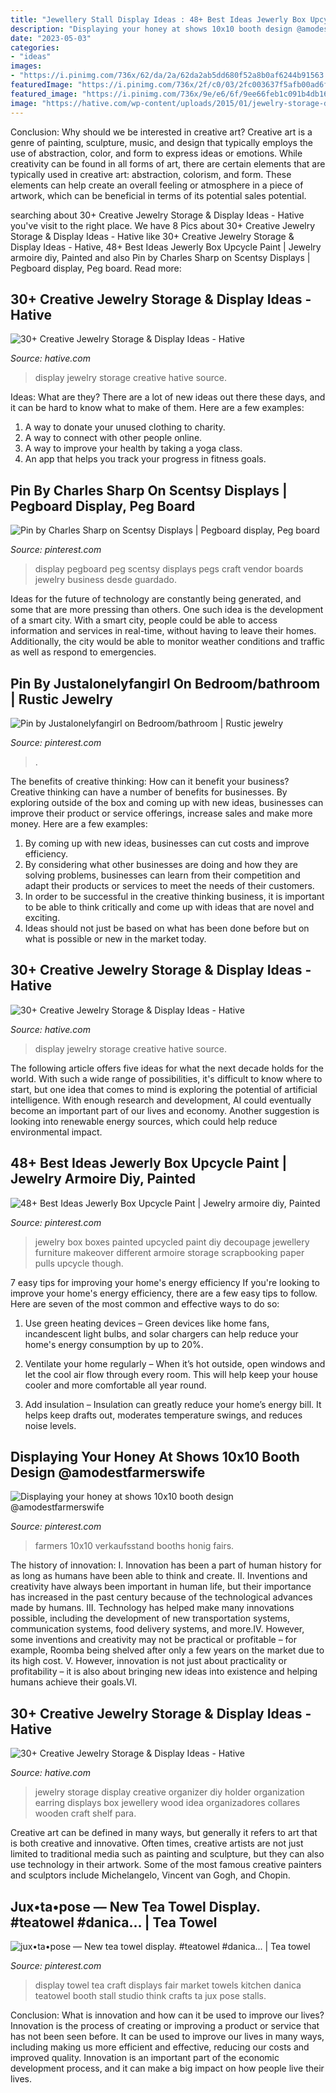 ```yaml
---
title: "Jewellery Stall Display Ideas : 48+ Best Ideas Jewerly Box Upcycle Paint"
description: "Displaying your honey at shows 10x10 booth design @amodestfarmerswife"
date: "2023-05-03"
categories:
- "ideas"
images:
- "https://i.pinimg.com/736x/62/da/2a/62da2ab5dd680f52a8b0af6244b91563.jpg"
featuredImage: "https://i.pinimg.com/736x/2f/c0/03/2fc003637f5afb00ad6fa7e41813de9b.jpg"
featured_image: "https://i.pinimg.com/736x/9e/e6/6f/9ee66feb1c091b4db161b00affaa2405.jpg"
image: "https://hative.com/wp-content/uploads/2015/01/jewelry-storage-display-ideas/22-jewelry-storage-display-ideas.jpg"
---
```



Conclusion: Why should we be interested in creative art?
Creative art is a genre of painting, sculpture, music, and design that typically employs the use of abstraction, color, and form to express ideas or emotions. While creativity can be found in all forms of art, there are certain elements that are typically used in creative art: abstraction, colorism, and form. These elements can help create an overall feeling or atmosphere in a piece of artwork, which can be beneficial in terms of its potential sales potential.

	

		
searching about 30+ Creative Jewelry Storage &amp; Display Ideas - Hative you've visit to the right place. We have 8 Pics about 30+ Creative Jewelry Storage &amp; Display Ideas - Hative like 30+ Creative Jewelry Storage &amp; Display Ideas - Hative, 48+ Best Ideas Jewerly Box Upcycle Paint | Jewelry armoire diy, Painted and also Pin by Charles Sharp on Scentsy Displays | Pegboard display, Peg board. Read more:
		
    
## 30+ Creative Jewelry Storage &amp; Display Ideas - Hative

<img loading=lazy src="https://hative.com/wp-content/uploads/2015/01/jewelry-storage-display-ideas/23-jewelry-storage-display-ideas.jpg" onerror="this.onerror=null;this.src='https://tse3.mm.bing.net/th?id=OIP.LPKGC8hr1pSww3KTs6GAxwHaL7&amp;pid=15.1';" alt="30+ Creative Jewelry Storage &amp; Display Ideas - Hative">

_Source: hative.com_

>display jewelry storage creative hative source. 

	

Ideas: What are they?
There are a lot of new ideas out there these days, and it can be hard to know what to make of them. Here are a few examples:
1. A way to donate your unused clothing to charity.
2. A way to connect with other people online.
3. A way to improve your health by taking a yoga class.
4. An app that helps you track your progress in fitness goals.

    
## Pin By Charles Sharp On Scentsy Displays | Pegboard Display, Peg Board

<img loading=lazy src="https://i.pinimg.com/736x/b9/db/24/b9db243782240cf7a807bd4a8286582c--pegboard-display-peg-boards.jpg" onerror="this.onerror=null;this.src='https://tse2.mm.bing.net/th?id=OIP.nSVtQDuAzRRwdB6qrUrHjADhEs&amp;pid=15.1';" alt="Pin by Charles Sharp on Scentsy Displays | Pegboard display, Peg board">

_Source: pinterest.com_

>display pegboard peg scentsy displays pegs craft vendor boards jewelry business desde guardado. 

	

Ideas for the future of technology are constantly being generated, and some that are more pressing than others. One such idea is the development of a smart city. With a smart city, people could be able to access information and services in real-time, without having to leave their homes. Additionally, the city would be able to monitor weather conditions and traffic as well as respond to emergencies.

    
## Pin By Justalonelyfangirl On Bedroom/bathroom | Rustic Jewelry

<img loading=lazy src="https://i.pinimg.com/736x/9e/e6/6f/9ee66feb1c091b4db161b00affaa2405.jpg" onerror="this.onerror=null;this.src='https://tse1.mm.bing.net/th?id=OIP.hfTkU9YNu1V9zZ7baSRxLAHaNL&amp;pid=15.1';" alt="Pin by Justalonelyfangirl on Bedroom/bathroom | Rustic jewelry">

_Source: pinterest.com_

>. 

	

The benefits of creative thinking: How can it benefit your business?
Creative thinking can have a number of benefits for businesses. By exploring outside of the box and coming up with new ideas, businesses can improve their product or service offerings, increase sales and make more money. Here are a few examples:
1. By coming up with new ideas, businesses can cut costs and improve efficiency.
2. By considering what other businesses are doing and how they are solving problems, businesses can learn from their competition and adapt their products or services to meet the needs of their customers.
3. In order to be successful in the creative thinking business, it is important to be able to think critically and come up with ideas that are novel and exciting.
4. Ideas should not just be based on what has been done before but on what is possible or new in the market today.

    
## 30+ Creative Jewelry Storage &amp; Display Ideas - Hative

<img loading=lazy src="https://hative.com/wp-content/uploads/2015/01/jewelry-storage-display-ideas/22-jewelry-storage-display-ideas.jpg" onerror="this.onerror=null;this.src='https://tse1.mm.bing.net/th?id=OIP.QTYojMsHxAUaXdXwJ7jSrwHaLK&amp;pid=15.1';" alt="30+ Creative Jewelry Storage &amp; Display Ideas - Hative">

_Source: hative.com_

>display jewelry storage creative hative source. 

	

The following article offers five ideas for what the next decade holds for the world. With such a wide range of possibilities, it's difficult to know where to start, but one idea that comes to mind is exploring the potential of artificial intelligence. With enough research and development, AI could eventually become an important part of our lives and economy. Another suggestion is looking into renewable energy sources, which could help reduce environmental impact.

    
## 48+ Best Ideas Jewerly Box Upcycle Paint | Jewelry Armoire Diy, Painted

<img loading=lazy src="https://i.pinimg.com/736x/62/da/2a/62da2ab5dd680f52a8b0af6244b91563.jpg" onerror="this.onerror=null;this.src='https://tse4.mm.bing.net/th?id=OIP.6-42FA40_hwl5362aOq0NAAAAA&amp;pid=15.1';" alt="48+ Best Ideas Jewerly Box Upcycle Paint | Jewelry armoire diy, Painted">

_Source: pinterest.com_

>jewelry box boxes painted upcycled paint diy decoupage jewellery furniture makeover different armoire storage scrapbooking paper pulls upcycle though. 

	

7 easy tips for improving your home's energy efficiency
If you're looking to improve your home's energy efficiency, there are a few easy tips to follow. Here are seven of the most common and effective ways to do so:
1) Use green heating devices – Green devices like home fans, incandescent light bulbs, and solar chargers can help reduce your home's energy consumption by up to 20%.

2) Ventilate your home regularly – When it’s hot outside, open windows and let the cool air flow through every room. This will help keep your house cooler and more comfortable all year round.

3) Add insulation – Insulation can greatly reduce your home’s energy bill. It helps keep drafts out, moderates temperature swings, and reduces noise levels.

    
## Displaying Your Honey At Shows 10x10 Booth Design @amodestfarmerswife

<img loading=lazy src="https://i.pinimg.com/736x/2f/c0/03/2fc003637f5afb00ad6fa7e41813de9b.jpg" onerror="this.onerror=null;this.src='https://tse3.mm.bing.net/th?id=OIP.iHUmYjm7tMU0Ib3oz72_tgHaJ3&amp;pid=15.1';" alt="Displaying your honey at shows 10x10 booth design @amodestfarmerswife">

_Source: pinterest.com_

>farmers 10x10 verkaufsstand booths honig fairs. 

	

The history of innovation:
I. Innovation has been a part of human history for as long as humans have been able to think and create. II. Inventions and creativity have always been important in human life, but their importance has increased in the past century because of the technological advances made by humans. III. Technology has helped make many innovations possible, including the development of new transportation systems, communication systems, food delivery systems, and more.IV. However, some inventions and creativity may not be practical or profitable – for example, Roomba being shelved after only a few years on the market due to its high cost. V. However, innovation is not just about practicality or profitability – it is also about bringing new ideas into existence and helping humans achieve their goals.VI.

    
## 30+ Creative Jewelry Storage &amp; Display Ideas - Hative

<img loading=lazy src="http://hative.com/wp-content/uploads/2015/01/jewelry-storage-display-ideas/25-jewelry-storage-display-ideas.jpg" onerror="this.onerror=null;this.src='https://tse1.mm.bing.net/th?id=OIP.2d8TlFESoVRosgNBgj1dKQHaJ4&amp;pid=15.1';" alt="30+ Creative Jewelry Storage &amp; Display Ideas - Hative">

_Source: hative.com_

>jewelry storage display creative organizer diy holder organization earring displays box jewellery wood idea organizadores collares wooden craft shelf para. 

	

Creative art can be defined in many ways, but generally it refers to art that is both creative and innovative. Often times, creative artists are not just limited to traditional media such as painting and sculpture, but they can also use technology in their artwork. Some of the most famous creative painters and sculptors include Michelangelo, Vincent van Gogh, and Chopin.

    
## Jux•ta•pose — New Tea Towel Display. #teatowel #danica... | Tea Towel

<img loading=lazy src="https://i.pinimg.com/736x/e0/9d/f1/e09df187c165abab725391e0b3b82539.jpg" onerror="this.onerror=null;this.src='https://tse2.mm.bing.net/th?id=OIP.bb0OtvqlUAH-a19_g5DryQHaHa&amp;pid=15.1';" alt="jux•ta•pose — New tea towel display. #teatowel #danica... | Tea towel">

_Source: pinterest.com_

>display towel tea craft displays fair market towels kitchen danica teatowel booth stall studio think crafts ta jux pose stalls. 

	

Conclusion: What is innovation and how can it be used to improve our lives?
Innovation is the process of creating or improving a product or service that has not been seen before. It can be used to improve our lives in many ways, including making us more efficient and effective, reducing our costs and improved quality. Innovation is an important part of the economic development process, and it can make a big impact on how people live their lives.

